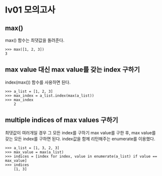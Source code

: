 # lv01 모의고사
## max()
max() 함수는 최댓값을 돌려준다.
```
>>> max([1, 2, 3])
3
```


## max value 대신 max value를 갖는 index 구하기
index(max()) 함수를 사용하면 된다.
```
>>> a_list = [1, 2, 3]
>>> max_index = a_list.index(max(a_list))
>>> max_index
	2
```


## multiple indices of max values 구하기
최댓값이 여러개일 경우 그 모든 index를 구하기
max value를 구한 후, max value를 갖는 모든 index를 구하면 된다.
index값을 함께 리턴해주는 enumerate를 이용했다.
```
>>> a_list = [1, 3, 2, 3]
>>> max_value = max(a_list)
>>> indices = [index for index, value in enumerate(a_list) if value == max_value]
>>> indices
	[1, 3]
```
